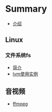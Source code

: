 # Summary

* [介绍](README.md)

## Linux

### 文件系统fs
   * [简介](Linux/文件系统/文件系统.md)
   * [lvm使用实例](Linux/文件系统/lvm逻辑卷.md)

## 音视频
  * [ffmpeg](音视频/ffmpeg.md)
